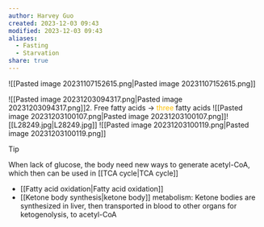 ```yaml
---
author: Harvey Guo
created: 2023-12-03 09:43
modified: 2023-12-03 09:43
aliases:
  - Fasting
  - Starvation
share: true
---
```


![[Pasted image 20231107152615.png|Pasted image 20231107152615.png]]

![[Pasted image 20231203094317.png|Pasted image 20231203094317.png]]2. Free fatty acids -> <font color="#ffc000">three</font> fatty acids
![[Pasted image 20231203100107.png|Pasted image 20231203100107.png]]![[L28249.jpg|L28249.jpg]]
![[Pasted image 20231203100119.png|Pasted image 20231203100119.png]]
>[!tip] 
>When lack of glucose, the body need new ways to generate acetyl-CoA, which then can be used in [[TCA cycle|TCA cycle]]
>- [[Fatty acid oxidation|Fatty acid oxidation]]
>- [[Ketone body synthesis|ketone body]] metabolism: Ketone bodies are synthesized in liver, then transported in blood to other organs for ketogenolysis, to acetyl-CoA